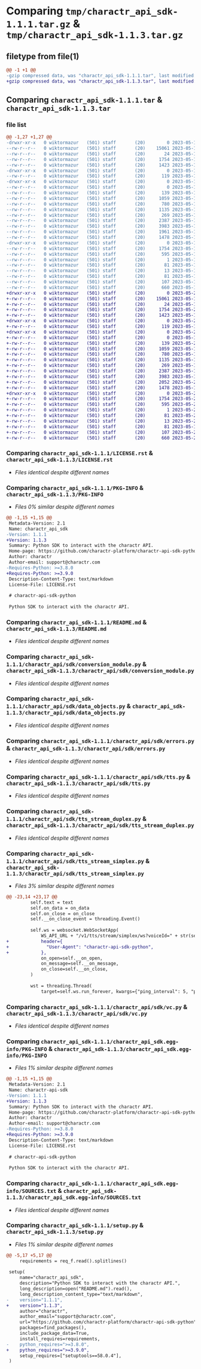 # Comparing `tmp/charactr_api_sdk-1.1.1.tar.gz` & `tmp/charactr_api_sdk-1.1.3.tar.gz`

## filetype from file(1)

```diff
@@ -1 +1 @@
-gzip compressed data, was "charactr_api_sdk-1.1.1.tar", last modified: Fri May 19 12:09:20 2023, max compression
+gzip compressed data, was "charactr_api_sdk-1.1.3.tar", last modified: Fri May 26 13:11:30 2023, max compression
```

## Comparing `charactr_api_sdk-1.1.1.tar` & `charactr_api_sdk-1.1.3.tar`

### file list

```diff
@@ -1,27 +1,27 @@
-drwxr-xr-x   0 wiktormazur   (501) staff       (20)        0 2023-05-19 12:09:20.297010 charactr_api_sdk-1.1.1/
--rw-r--r--   0 wiktormazur   (501) staff       (20)    15061 2023-05-15 14:22:09.000000 charactr_api_sdk-1.1.1/LICENSE.rst
--rw-r--r--   0 wiktormazur   (501) staff       (20)       24 2023-05-15 14:22:09.000000 charactr_api_sdk-1.1.1/MANIFEST.in
--rw-r--r--   0 wiktormazur   (501) staff       (20)     1754 2023-05-19 12:09:20.297127 charactr_api_sdk-1.1.1/PKG-INFO
--rw-r--r--   0 wiktormazur   (501) staff       (20)     1423 2023-05-19 12:05:52.000000 charactr_api_sdk-1.1.1/README.md
-drwxr-xr-x   0 wiktormazur   (501) staff       (20)        0 2023-05-19 12:09:20.290975 charactr_api_sdk-1.1.1/charactr_api/
--rw-r--r--   0 wiktormazur   (501) staff       (20)      119 2023-05-15 14:22:09.000000 charactr_api_sdk-1.1.1/charactr_api/__init__.py
-drwxr-xr-x   0 wiktormazur   (501) staff       (20)        0 2023-05-19 12:09:20.295302 charactr_api_sdk-1.1.1/charactr_api/sdk/
--rw-r--r--   0 wiktormazur   (501) staff       (20)        0 2023-05-15 14:22:09.000000 charactr_api_sdk-1.1.1/charactr_api/sdk/__init__.py
--rw-r--r--   0 wiktormazur   (501) staff       (20)      139 2023-05-19 12:05:52.000000 charactr_api_sdk-1.1.1/charactr_api/sdk/config.py
--rw-r--r--   0 wiktormazur   (501) staff       (20)     1059 2023-05-15 14:22:09.000000 charactr_api_sdk-1.1.1/charactr_api/sdk/conversion_module.py
--rw-r--r--   0 wiktormazur   (501) staff       (20)      780 2023-05-19 12:05:52.000000 charactr_api_sdk-1.1.1/charactr_api/sdk/data_objects.py
--rw-r--r--   0 wiktormazur   (501) staff       (20)     1135 2023-05-19 12:05:52.000000 charactr_api_sdk-1.1.1/charactr_api/sdk/errors.py
--rw-r--r--   0 wiktormazur   (501) staff       (20)      269 2023-05-15 14:22:09.000000 charactr_api_sdk-1.1.1/charactr_api/sdk/sdk.py
--rw-r--r--   0 wiktormazur   (501) staff       (20)     2387 2023-05-19 12:05:52.000000 charactr_api_sdk-1.1.1/charactr_api/sdk/tts.py
--rw-r--r--   0 wiktormazur   (501) staff       (20)     3983 2023-05-19 12:05:52.000000 charactr_api_sdk-1.1.1/charactr_api/sdk/tts_stream_duplex.py
--rw-r--r--   0 wiktormazur   (501) staff       (20)     1961 2023-05-19 12:05:52.000000 charactr_api_sdk-1.1.1/charactr_api/sdk/tts_stream_simplex.py
--rw-r--r--   0 wiktormazur   (501) staff       (20)     1478 2023-05-15 14:22:09.000000 charactr_api_sdk-1.1.1/charactr_api/sdk/vc.py
-drwxr-xr-x   0 wiktormazur   (501) staff       (20)        0 2023-05-19 12:09:20.296765 charactr_api_sdk-1.1.1/charactr_api_sdk.egg-info/
--rw-r--r--   0 wiktormazur   (501) staff       (20)     1754 2023-05-19 12:09:19.000000 charactr_api_sdk-1.1.1/charactr_api_sdk.egg-info/PKG-INFO
--rw-r--r--   0 wiktormazur   (501) staff       (20)      595 2023-05-19 12:09:20.000000 charactr_api_sdk-1.1.1/charactr_api_sdk.egg-info/SOURCES.txt
--rw-r--r--   0 wiktormazur   (501) staff       (20)        1 2023-05-19 12:09:19.000000 charactr_api_sdk-1.1.1/charactr_api_sdk.egg-info/dependency_links.txt
--rw-r--r--   0 wiktormazur   (501) staff       (20)       81 2023-05-19 12:09:20.000000 charactr_api_sdk-1.1.1/charactr_api_sdk.egg-info/requires.txt
--rw-r--r--   0 wiktormazur   (501) staff       (20)       13 2023-05-19 12:09:20.000000 charactr_api_sdk-1.1.1/charactr_api_sdk.egg-info/top_level.txt
--rw-r--r--   0 wiktormazur   (501) staff       (20)       81 2023-05-19 12:05:52.000000 charactr_api_sdk-1.1.1/requirements.txt
--rw-r--r--   0 wiktormazur   (501) staff       (20)      107 2023-05-19 12:09:20.297563 charactr_api_sdk-1.1.1/setup.cfg
--rw-r--r--   0 wiktormazur   (501) staff       (20)      660 2023-05-19 12:09:09.000000 charactr_api_sdk-1.1.1/setup.py
+drwxr-xr-x   0 wiktormazur   (501) staff       (20)        0 2023-05-26 13:11:30.330376 charactr_api_sdk-1.1.3/
+-rw-r--r--   0 wiktormazur   (501) staff       (20)    15061 2023-05-15 14:22:09.000000 charactr_api_sdk-1.1.3/LICENSE.rst
+-rw-r--r--   0 wiktormazur   (501) staff       (20)       24 2023-05-15 14:22:09.000000 charactr_api_sdk-1.1.3/MANIFEST.in
+-rw-r--r--   0 wiktormazur   (501) staff       (20)     1754 2023-05-26 13:11:30.330536 charactr_api_sdk-1.1.3/PKG-INFO
+-rw-r--r--   0 wiktormazur   (501) staff       (20)     1423 2023-05-19 12:05:52.000000 charactr_api_sdk-1.1.3/README.md
+drwxr-xr-x   0 wiktormazur   (501) staff       (20)        0 2023-05-26 13:11:30.322315 charactr_api_sdk-1.1.3/charactr_api/
+-rw-r--r--   0 wiktormazur   (501) staff       (20)      119 2023-05-15 14:22:09.000000 charactr_api_sdk-1.1.3/charactr_api/__init__.py
+drwxr-xr-x   0 wiktormazur   (501) staff       (20)        0 2023-05-26 13:11:30.327343 charactr_api_sdk-1.1.3/charactr_api/sdk/
+-rw-r--r--   0 wiktormazur   (501) staff       (20)        0 2023-05-15 14:22:09.000000 charactr_api_sdk-1.1.3/charactr_api/sdk/__init__.py
+-rw-r--r--   0 wiktormazur   (501) staff       (20)      139 2023-05-26 13:06:49.000000 charactr_api_sdk-1.1.3/charactr_api/sdk/config.py
+-rw-r--r--   0 wiktormazur   (501) staff       (20)     1059 2023-05-15 14:22:09.000000 charactr_api_sdk-1.1.3/charactr_api/sdk/conversion_module.py
+-rw-r--r--   0 wiktormazur   (501) staff       (20)      780 2023-05-19 12:05:52.000000 charactr_api_sdk-1.1.3/charactr_api/sdk/data_objects.py
+-rw-r--r--   0 wiktormazur   (501) staff       (20)     1135 2023-05-19 12:05:52.000000 charactr_api_sdk-1.1.3/charactr_api/sdk/errors.py
+-rw-r--r--   0 wiktormazur   (501) staff       (20)      269 2023-05-15 14:22:09.000000 charactr_api_sdk-1.1.3/charactr_api/sdk/sdk.py
+-rw-r--r--   0 wiktormazur   (501) staff       (20)     2387 2023-05-19 12:05:52.000000 charactr_api_sdk-1.1.3/charactr_api/sdk/tts.py
+-rw-r--r--   0 wiktormazur   (501) staff       (20)     3983 2023-05-19 12:05:52.000000 charactr_api_sdk-1.1.3/charactr_api/sdk/tts_stream_duplex.py
+-rw-r--r--   0 wiktormazur   (501) staff       (20)     2052 2023-05-26 13:06:50.000000 charactr_api_sdk-1.1.3/charactr_api/sdk/tts_stream_simplex.py
+-rw-r--r--   0 wiktormazur   (501) staff       (20)     1478 2023-05-15 14:22:09.000000 charactr_api_sdk-1.1.3/charactr_api/sdk/vc.py
+drwxr-xr-x   0 wiktormazur   (501) staff       (20)        0 2023-05-26 13:11:30.329977 charactr_api_sdk-1.1.3/charactr_api_sdk.egg-info/
+-rw-r--r--   0 wiktormazur   (501) staff       (20)     1754 2023-05-26 13:11:30.000000 charactr_api_sdk-1.1.3/charactr_api_sdk.egg-info/PKG-INFO
+-rw-r--r--   0 wiktormazur   (501) staff       (20)      595 2023-05-26 13:11:30.000000 charactr_api_sdk-1.1.3/charactr_api_sdk.egg-info/SOURCES.txt
+-rw-r--r--   0 wiktormazur   (501) staff       (20)        1 2023-05-26 13:11:30.000000 charactr_api_sdk-1.1.3/charactr_api_sdk.egg-info/dependency_links.txt
+-rw-r--r--   0 wiktormazur   (501) staff       (20)       81 2023-05-26 13:11:30.000000 charactr_api_sdk-1.1.3/charactr_api_sdk.egg-info/requires.txt
+-rw-r--r--   0 wiktormazur   (501) staff       (20)       13 2023-05-26 13:11:30.000000 charactr_api_sdk-1.1.3/charactr_api_sdk.egg-info/top_level.txt
+-rw-r--r--   0 wiktormazur   (501) staff       (20)       81 2023-05-19 12:05:52.000000 charactr_api_sdk-1.1.3/requirements.txt
+-rw-r--r--   0 wiktormazur   (501) staff       (20)      107 2023-05-26 13:11:30.331126 charactr_api_sdk-1.1.3/setup.cfg
+-rw-r--r--   0 wiktormazur   (501) staff       (20)      660 2023-05-26 13:07:40.000000 charactr_api_sdk-1.1.3/setup.py
```

### Comparing `charactr_api_sdk-1.1.1/LICENSE.rst` & `charactr_api_sdk-1.1.3/LICENSE.rst`

 * *Files identical despite different names*

### Comparing `charactr_api_sdk-1.1.1/PKG-INFO` & `charactr_api_sdk-1.1.3/PKG-INFO`

 * *Files 0% similar despite different names*

```diff
@@ -1,15 +1,15 @@
 Metadata-Version: 2.1
 Name: charactr_api_sdk
-Version: 1.1.1
+Version: 1.1.3
 Summary: Python SDK to interact with the charactr API.
 Home-page: https://github.com/charactr-platform/charactr-api-sdk-python
 Author: charactr
 Author-email: support@charactr.com
-Requires-Python: >=3.8.0
+Requires-Python: >=3.9.0
 Description-Content-Type: text/markdown
 License-File: LICENSE.rst
 
 # charactr-api-sdk-python
 
 Python SDK to interact with the charactr API.
```

### Comparing `charactr_api_sdk-1.1.1/README.md` & `charactr_api_sdk-1.1.3/README.md`

 * *Files identical despite different names*

### Comparing `charactr_api_sdk-1.1.1/charactr_api/sdk/conversion_module.py` & `charactr_api_sdk-1.1.3/charactr_api/sdk/conversion_module.py`

 * *Files identical despite different names*

### Comparing `charactr_api_sdk-1.1.1/charactr_api/sdk/data_objects.py` & `charactr_api_sdk-1.1.3/charactr_api/sdk/data_objects.py`

 * *Files identical despite different names*

### Comparing `charactr_api_sdk-1.1.1/charactr_api/sdk/errors.py` & `charactr_api_sdk-1.1.3/charactr_api/sdk/errors.py`

 * *Files identical despite different names*

### Comparing `charactr_api_sdk-1.1.1/charactr_api/sdk/tts.py` & `charactr_api_sdk-1.1.3/charactr_api/sdk/tts.py`

 * *Files identical despite different names*

### Comparing `charactr_api_sdk-1.1.1/charactr_api/sdk/tts_stream_duplex.py` & `charactr_api_sdk-1.1.3/charactr_api/sdk/tts_stream_duplex.py`

 * *Files identical despite different names*

### Comparing `charactr_api_sdk-1.1.1/charactr_api/sdk/tts_stream_simplex.py` & `charactr_api_sdk-1.1.3/charactr_api/sdk/tts_stream_simplex.py`

 * *Files 3% similar despite different names*

```diff
@@ -23,14 +23,17 @@
         self.text = text
         self.on_data = on_data
         self.on_close = on_close
         self.__on_close_event = threading.Event()
 
         self.ws = websocket.WebSocketApp(
             WS_API_URL + "/v1/tts/stream/simplex/ws?voiceId=" + str(self.voice_id),
+            header={
+              "User-Agent": "charactr-api-sdk-python",
+            },
             on_open=self.__on_open,
             on_message=self.__on_message,
             on_close=self.__on_close,
         )
 
         wst = threading.Thread(
             target=self.ws.run_forever, kwargs={"ping_interval": 5, "ping_timeout": 2}
```

### Comparing `charactr_api_sdk-1.1.1/charactr_api/sdk/vc.py` & `charactr_api_sdk-1.1.3/charactr_api/sdk/vc.py`

 * *Files identical despite different names*

### Comparing `charactr_api_sdk-1.1.1/charactr_api_sdk.egg-info/PKG-INFO` & `charactr_api_sdk-1.1.3/charactr_api_sdk.egg-info/PKG-INFO`

 * *Files 1% similar despite different names*

```diff
@@ -1,15 +1,15 @@
 Metadata-Version: 2.1
 Name: charactr-api-sdk
-Version: 1.1.1
+Version: 1.1.3
 Summary: Python SDK to interact with the charactr API.
 Home-page: https://github.com/charactr-platform/charactr-api-sdk-python
 Author: charactr
 Author-email: support@charactr.com
-Requires-Python: >=3.8.0
+Requires-Python: >=3.9.0
 Description-Content-Type: text/markdown
 License-File: LICENSE.rst
 
 # charactr-api-sdk-python
 
 Python SDK to interact with the charactr API.
```

### Comparing `charactr_api_sdk-1.1.1/charactr_api_sdk.egg-info/SOURCES.txt` & `charactr_api_sdk-1.1.3/charactr_api_sdk.egg-info/SOURCES.txt`

 * *Files identical despite different names*

### Comparing `charactr_api_sdk-1.1.1/setup.py` & `charactr_api_sdk-1.1.3/setup.py`

 * *Files 1% similar despite different names*

```diff
@@ -5,17 +5,17 @@
     requirements = req_f.read().splitlines()
 
 setup(
     name="charactr_api_sdk",
     description="Python SDK to interact with the charactr API.",
     long_description=open("README.md").read(),
     long_description_content_type="text/markdown",
-    version="1.1.1",
+    version="1.1.3",
     author="charactr",
     author_email="support@charactr.com",
     url="https://github.com/charactr-platform/charactr-api-sdk-python",
     packages=find_packages(),
     include_package_data=True,
     install_requires=requirements,
-    python_requires=">=3.8.0",
+    python_requires=">=3.9.0",
     setup_requires=["setuptools==58.0.4"],
 )
```

